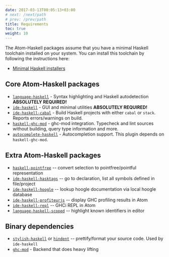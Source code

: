 ```yaml
---
date: 2017-03-13T00:05:13+03:00
# next: /next/path
# prev: /prev/path
title: Requirements
toc: true
weight: 10
---
```


The Atom-Haskell packages assume that you have a minimal Haskell toolchain
installed on your system. You can install this toolchain by following the
instructions here:

* [Minimal Haskell installers](https://www.haskell.org/downloads#minimal)

## Core Atom-Haskell packages

* [`language-haskell`](https://atom.io/packages/language-haskell) - Syntax highlighting and Haskell autodetection **ABSOLUTELY REQUIRED!**
* [`ide-haskell`](https://atom.io/packages/ide-haskell) - GUI and minimal utilities **ABSOLUTELY REQUIRED!**
* [`ide-haskell-cabal`](https://atom.io/packages/ide-haskell-cabal) - Build Haskell projects with either `cabal` or `stack`. Reports errors/warnings on build.
* [`haskell-ghc-mod`](https://atom.io/packages/haskell-ghc-mod) - ghc-mod integration. Typecheck and lint sources without building, query type information and more.
* [`autocomplete-haskell`](https://atom.io/packages/autocomplete-haskell) - Autocompletion support. This plugin depends on `haskell-ghc-mod`.

## Extra Atom-Haskell packages

* [`haskell-pointfree`](https://atom.io/packages/haskell-pointfree) -- convert selection to pointfree/pointful representation
* [`ide-haskell-hasktags`](https://atom.io/packages/ide-haskell-hasktags) -- go to declaration, list all symbols defined in file/project
* [`ide-haskell-hoogle`](https://atom.io/packages/ide-haskell-hoogle) -- lookup hoogle documentation via local hoogle database
* [`ide-haskell-profiteurjs`](https://atom.io/packages/ide-haskell-profiteurjs) -- display GHC profiling results in Atom
* [`ide-haskell-repl`](https://atom.io/packages/ide-haskell-repl) -- GHCi REPL in Atom
* [`language-haskell-scoped`](https://atom.io/packages/language-haskell-scoped) -- highlight known identifiers in editor

## Binary dependencies

* [`stylish-haskell`](https://github.com/jaspervdj/stylish-haskell) or [`hindent`](https://github.com/commercialhaskell/hindent) -- prettify/format your source code. Used by `ide-haskell`
* [`ghc-mod`](https://github.com/DanielG/ghc-mod) - Backend that does heavy lifting
